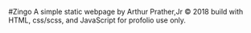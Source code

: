 #Zingo
A simple static webpage by Arthur Prather,Jr © 2018 build with HTML, css/scss, and JavaScript for profolio use only. 


